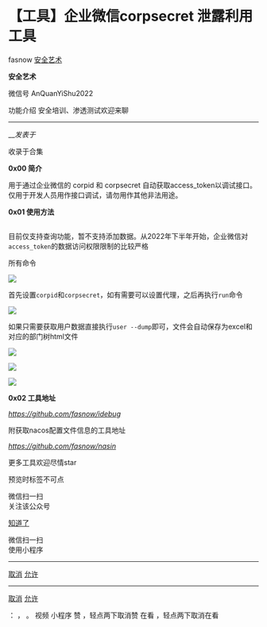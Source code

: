 #  【工具】企业微信corpsecret 泄露利用工具

fasnow  [ 安全艺术 ](javascript:void\(0\);)

**安全艺术** ![]()

微信号 AnQuanYiShu2022

功能介绍 安全培训、渗透测试欢迎来聊

____

___发表于_

收录于合集

**0x00  简介**  

用于通过企业微信的 corpid 和 corpsecret 自动获取access_token以调试接口。仅用于开发人员用作接口调试，请勿用作其他非法用途。

 **0x01 使用方法**

##

目前仅支持查询功能，暂不支持添加数据。从2022年下半年开始，企业微信对`access_token`的数据访问权限限制的比较严格

所有命令

![](https://gitee.com/fuli009/images/raw/master/public/20230714180855.png)

首先设置`corpid`和`corpsecret`，如有需要可以设置代理，之后再执行`run`命令

![](https://gitee.com/fuli009/images/raw/master/public/20230714180856.png)

如果只需要获取用户数据直接执行`user --dump`即可，文件会自动保存为excel和对应的部门树html文件

![](https://gitee.com/fuli009/images/raw/master/public/20230714180857.png)

![](https://gitee.com/fuli009/images/raw/master/public/20230714180858.png)

![](https://gitee.com/fuli009/images/raw/master/public/20230714180859.png)

 **0x02 工具地址**  

 _https://github.com/fasnow/idebug_

附获取nacos配置文件信息的工具地址

 _https://github.com/fasnow/nasin_

更多工具欢迎尽情star

预览时标签不可点

微信扫一扫  
关注该公众号

[知道了](javascript:;)

微信扫一扫  
使用小程序

****

[取消](javascript:void\(0\);) [允许](javascript:void\(0\);)

****

[取消](javascript:void\(0\);) [允许](javascript:void\(0\);)

： ， 。   视频 小程序 赞 ，轻点两下取消赞 在看 ，轻点两下取消在看

